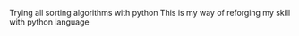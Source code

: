 Trying all sorting algorithms with python
This is my way of reforging my skill with python language
